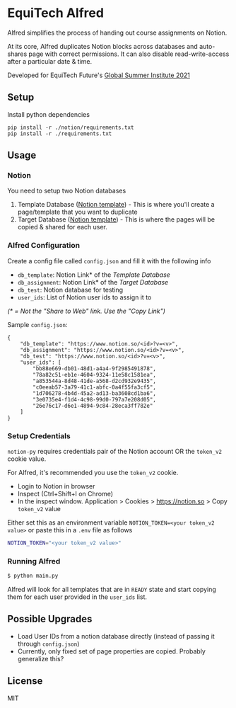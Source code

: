 # EquiTech Alfred

Alfred simplifies the process of handing out course assignments on Notion.

At its core, Alfred duplicates Notion blocks across databases and auto-shares page with correct permissions. It can also disable read-write-access after a particular date & time.

Developed for EquiTech Future's [Global Summer Institute 2021](https://www.equitechfutures.com/gsi)

## Setup

Install python dependencies

    pip install -r ./notion/requirements.txt
    pip install -r ./requirements.txt

## Usage

### Notion

You need to setup two Notion databases

1. Template Database ([Notion template](https://precious-shroud-805.notion.site/d337bf0dff1143e1b36a47e0aebf3768?v=b0f2704baa3b49ed92be9b296a1cb0d3)) - This is where you'll create a page/template that you want to duplicate
2. Target Database ([Notion template](https://precious-shroud-805.notion.site/fe21bd2e3ecd4c20b01c9e62c9c94896?v=d59acf7100a341a38ca2519d17fe8353)) - This is where the pages will be copied & shared for each user.

### Alfred Configuration

Create a config file called `config.json` and fill it with the following info

- `db_template`: Notion Link* of the *Template Database*
- `db_assignment`: Notion Link*  of the *Target Database*
- `db_test`: Notion database for testing
- `user_ids`: List of Notion user ids to assign it to

*(\* = Not the "Share to Web" link. Use the "Copy Link")*

Sample `config.json`:

    {
        "db_template": "https://www.notion.so/<id>?v=<v>",
        "db_assignment": "https://www.notion.so/<id>?v=<v>",
        "db_test": "https://www.notion.so/<id>?v=<v>",
        "user_ids": [
            "bb88e669-db01-48d1-a4a4-9f2985491878",
            "78a82c51-eb1e-4604-9324-11e58c1581ea",
            "a853544a-8d48-41de-a568-d2cd932e9435",
            "c0eeab57-3a79-41c1-abfc-0a4f55fa3cf5",
            "1d706278-4b4d-45a2-ad13-ba3608cd1ba6",
            "3e0735e4-f1d4-4c98-99d0-797a7e208d05",
            "26e76c17-d6e1-4894-9c84-28eca3ff782e"
        ]
    }

### Setup Credentials

`notion-py` requires credentials pair of the Notion account OR the `token_v2` cookie value.

For Alfred, it's recommended you use the `token_v2` cookie.

- Login to Notion in browser
- Inspect (Ctrl+Shift+I on Chrome)
- In the inspect window. Application > Cookies > https://notion.so > Copy `token_v2` value

Either set this as an environment variable `NOTION_TOKEN=<your token_v2 value>` or paste this in a `.env` file as follows

```bash
NOTION_TOKEN="<your token_v2 value>"
```

### Running Alfred

```bash
$ python main.py
```

Alfred will look for all templates that are in `READY` state and start copying them for each user provided in the `user_ids` list.

## Possible Upgrades

- Load User IDs from a notion database directly (instead of passing it through `config.json`)
- Currently, only fixed set of page properties are copied. Probably generalize this?

## License

MIT

